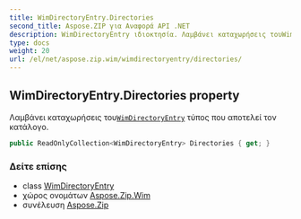 ```yaml
---
title: WimDirectoryEntry.Directories
second_title: Aspose.ZIP για Αναφορά API .NET
description: WimDirectoryEntry ιδιοκτησία. Λαμβάνει καταχωρήσεις τουWimDirectoryEntry τύπος που αποτελεί τον κατάλογο.
type: docs
weight: 20
url: /el/net/aspose.zip.wim/wimdirectoryentry/directories/
---
```

## WimDirectoryEntry.Directories property

Λαμβάνει καταχωρήσεις του[`WimDirectoryEntry`](../) τύπος που αποτελεί τον κατάλογο.

```csharp
public ReadOnlyCollection<WimDirectoryEntry> Directories { get; }
```

### Δείτε επίσης

* class [WimDirectoryEntry](../)
* χώρος ονομάτων [Aspose.Zip.Wim](../../wimdirectoryentry/)
* συνέλευση [Aspose.Zip](../../../)


